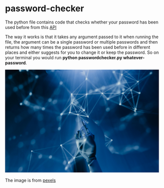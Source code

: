 # password-checker

The python file contains code that checks whether your password has been used before from this [API](https://api.pwnedpasswords.com/range/)

The way it works is that it takes any argument passed to it when running the file, the argument can be a single password or multiple passwords and then returns how many times the password has been used before in different places and either suggests for you to change it or keep the password. So on your terminal you would run **python passwordchecker.py whatever-password**.  



![](image/ai_image.jpg)

The image is from [pexels](https://www.pexels.com/search/ai/)
